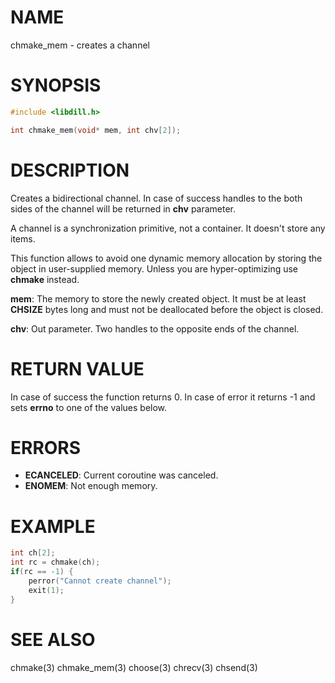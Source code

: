 # NAME

chmake_mem - creates a channel

# SYNOPSIS

```c
#include <libdill.h>

int chmake_mem(void* mem, int chv[2]);
```

# DESCRIPTION

Creates a bidirectional channel. In case of success handles to the
both sides of the channel will be returned in **chv** parameter.

A channel is a synchronization primitive, not a container.
It doesn't store any items.

This function allows to avoid one dynamic memory allocation by
storing the object in user-supplied memory. Unless you are
hyper-optimizing use **chmake** instead.

**mem**: The memory to store the newly created object. It must be at least **CHSIZE** bytes long and must not be deallocated before the object is closed.

**chv**: Out parameter. Two handles to the opposite ends of the channel.

# RETURN VALUE

In case of success the function returns 0. In case of error it returns -1 and sets **errno** to one of the values below.

# ERRORS

* **ECANCELED**: Current coroutine was canceled.
* **ENOMEM**: Not enough memory.

# EXAMPLE

```c
int ch[2];
int rc = chmake(ch);
if(rc == -1) {
    perror("Cannot create channel");
    exit(1);
}
```
# SEE ALSO

chmake(3) chmake_mem(3) choose(3) chrecv(3) chsend(3) 
